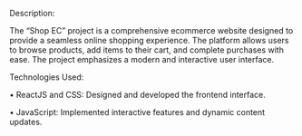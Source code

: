Description: 

The “Shop EC” project is a comprehensive ecommerce website designed to provide a seamless online shopping experience. The platform allows users to browse products, add items to their cart, and complete purchases with ease. The project emphasizes a modern and interactive user interface.

Technologies Used:

•	ReactJS and CSS: Designed and developed the frontend interface.

•	JavaScript: Implemented interactive features and dynamic content updates.
